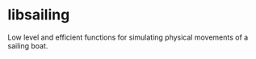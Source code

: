 libsailing
==========

Low level and efficient functions for simulating physical movements of a
sailing boat.
